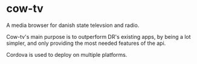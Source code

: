 # cow-tv
A media browser for danish state televsion and radio.

Cow-tv's main purpose is to outperform DR's existing apps, by being a lot simpler, and only providing the most needed features of the api.

Cordova is used to deploy on multiple platforms.
